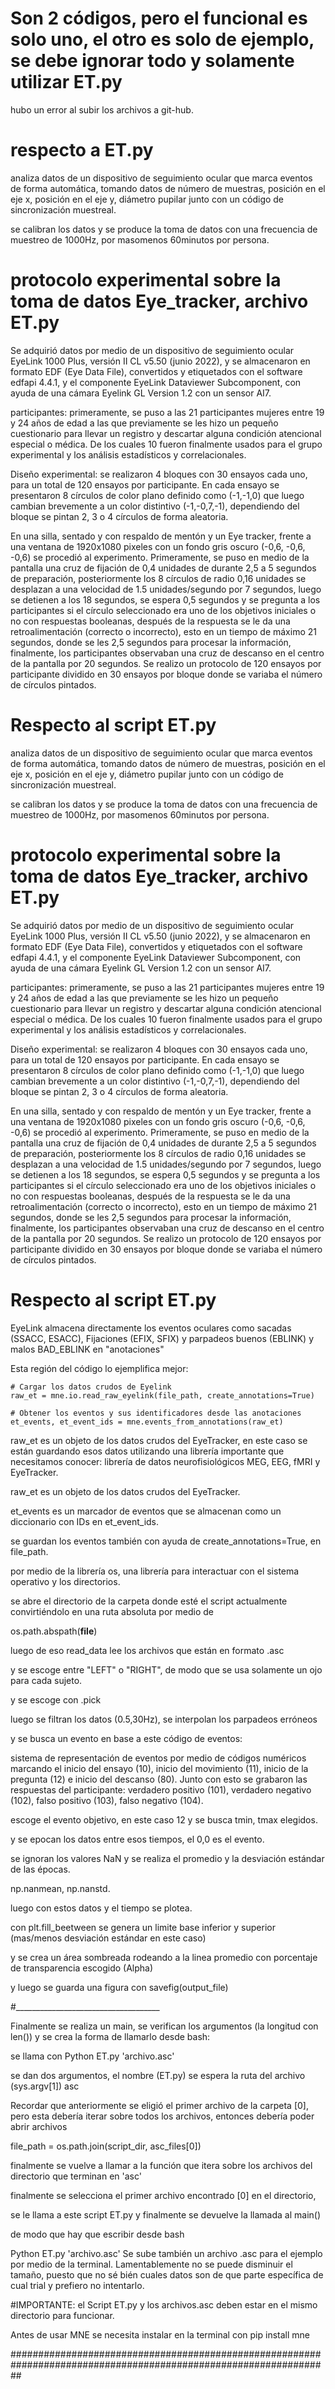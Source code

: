 # Son 2 códigos, pero el funcional es solo uno, el otro es solo de ejemplo, se debe ignorar todo y solamente utilizar ET.py
hubo un error al subir los archivos a git-hub.

# respecto a ET.py 

analiza datos de un dispositivo de seguimiento ocular que marca eventos de forma automática, tomando datos de número de muestras, posición en el eje x, posición en el eje y, diámetro pupilar junto con un código de sincronización muestreal.

se calibran los datos y se produce la toma de datos con una frecuencia de muestreo de 1000Hz, por masomenos 60minutos por persona.


# protocolo experimental sobre la toma de datos Eye_tracker, archivo ET.py

Se adquirió datos por medio de un dispositivo de seguimiento ocular EyeLink 1000 Plus, versión II CL v5.50 (junio 2022), y se almacenaron en formato EDF (Eye Data File), convertidos y etiquetados con el software edfapi 4.4.1, y el componente EyeLink Dataviewer Subcomponent, con ayuda de una cámara Eyelink GL Version 1.2 con un sensor AI7.

participantes:
primeramente, se puso a las 21 participantes mujeres entre 19 y 24 años de edad a las que previamente se les hizo un pequeño cuestionario para llevar un registro y descartar alguna condición atencional especial o médica. De los cuales 10 fueron finalmente usados para el grupo experimental y los análisis estadísticos y correlacionales.

Diseño experimental:
se realizaron 4 bloques con 30 ensayos cada uno, para un total de 120 ensayos por participante. En cada ensayo se presentaron 8 círculos de color plano definido como (-1,-1,0) que luego cambian brevemente a un color distintivo (-1,-0,7,-1), dependiendo del bloque se pintan 2, 3 o 4 círculos de forma aleatoria.

En una silla, sentado y con respaldo de mentón y un Eye tracker, frente a una ventana de 1920x1080 pixeles con un fondo gris oscuro (-0,6, -0,6, -0,6) se procedió al experimento. Primeramente, se puso en medio de la pantalla una cruz de fijación de 0,4 unidades de durante 2,5 a 5 segundos de preparación, posteriormente los 8 círculos de radio 0,16 unidades se desplazan a una velocidad de 1.5 unidades/segundo por 7 segundos, luego se detienen a los 18 segundos, se espera 0,5 segundos y se pregunta a los participantes si el círculo seleccionado era uno de los objetivos iniciales o no con respuestas booleanas, después de la respuesta se le da una retroalimentación (correcto o incorrecto), esto en un tiempo de máximo 21 segundos, donde se les 2,5 segundos para procesar la información, finalmente, los participantes observaban una cruz de descanso en el centro de la pantalla por 20 segundos. Se realizo un protocolo de 120 ensayos por participante dividido en 30 ensayos por bloque donde se variaba el número de círculos pintados.

# Respecto al script ET.py

analiza datos de un dispositivo de seguimiento ocular que marca eventos de forma automática, tomando datos de número de muestras, posición en el eje x, posición en el eje y, diámetro pupilar junto con un código de sincronización muestreal.

se calibran los datos y se produce la toma de datos con una frecuencia de muestreo de 1000Hz, por masomenos 60minutos por persona.


# protocolo experimental sobre la toma de datos Eye_tracker, archivo ET.py

Se adquirió datos por medio de un dispositivo de seguimiento ocular EyeLink 1000 Plus, versión II CL v5.50 (junio 2022), y se almacenaron en formato EDF (Eye Data File), convertidos y etiquetados con el software edfapi 4.4.1, y el componente EyeLink Dataviewer Subcomponent, con ayuda de una cámara Eyelink GL Version 1.2 con un sensor AI7.

participantes:
primeramente, se puso a las 21 participantes mujeres entre 19 y 24 años de edad a las que previamente se les hizo un pequeño cuestionario para llevar un registro y descartar alguna condición atencional especial o médica. De los cuales 10 fueron finalmente usados para el grupo experimental y los análisis estadísticos y correlacionales.

Diseño experimental:
se realizaron 4 bloques con 30 ensayos cada uno, para un total de 120 ensayos por participante. En cada ensayo se presentaron 8 círculos de color plano definido como (-1,-1,0) que luego cambian brevemente a un color distintivo (-1,-0,7,-1), dependiendo del bloque se pintan 2, 3 o 4 círculos de forma aleatoria.

En una silla, sentado y con respaldo de mentón y un Eye tracker, frente a una ventana de 1920x1080 pixeles con un fondo gris oscuro (-0,6, -0,6, -0,6) se procedió al experimento. Primeramente, se puso en medio de la pantalla una cruz de fijación de 0,4 unidades de durante 2,5 a 5 segundos de preparación, posteriormente los 8 círculos de radio 0,16 unidades se desplazan a una velocidad de 1.5 unidades/segundo por 7 segundos, luego se detienen a los 18 segundos, se espera 0,5 segundos y se pregunta a los participantes si el círculo seleccionado era uno de los objetivos iniciales o no con respuestas booleanas, después de la respuesta se le da una retroalimentación (correcto o incorrecto), esto en un tiempo de máximo 21 segundos, donde se les 2,5 segundos para procesar la información, finalmente, los participantes observaban una cruz de descanso en el centro de la pantalla por 20 segundos. Se realizo un protocolo de 120 ensayos por participante dividido en 30 ensayos por bloque donde se variaba el número de círculos pintados.

# Respecto al script ET.py

EyeLink almacena directamente los eventos oculares como sacadas (SSACC, ESACC), Fijaciones (EFIX, SFIX) y parpadeos buenos (EBLINK) y malos BAD_EBLINK  en "anotaciones"

Esta región del código lo ejemplifica mejor:

    # Cargar los datos crudos de Eyelink
    raw_et = mne.io.read_raw_eyelink(file_path, create_annotations=True)

    # Obtener los eventos y sus identificadores desde las anotaciones
    et_events, et_event_ids = mne.events_from_annotations(raw_et)


raw_et es un objeto de los datos crudos del EyeTracker, en este caso se están guardando esos datos utilizando una librería importante que necesitamos conocer:
librería de datos neurofisiológicos MEG, EEG, fMRI y EyeTracker.

raw_et es un objeto de los datos crudos del EyeTracker.

et_events es un marcador de eventos que se almacenan como un diccionario con IDs en et_event_ids.

se guardan los eventos también con ayuda de
 create_annotations=True, en file_path.
 

por medio de la librería os, una librería para interactuar con el sistema operativo y los directorios.

se abre el directorio de la carpeta donde esté el script actualmente convirtiéndolo en una ruta absoluta por medio de

os.path.abspath(__file__)


luego de eso read_data lee los archivos que están en formato .asc

 y se escoge entre "LEFT" o "RIGHT", de modo que se usa solamente un ojo para cada sujeto.

y se escoge con .pick

luego se filtran los datos (0.5,30Hz), se interpolan los parpadeos erróneos

y se busca un evento en base a este código de eventos:


sistema de representación de eventos por medio de códigos numéricos marcando el inicio del ensayo (10), inicio del movimiento (11), inicio de la pregunta (12) e inicio del descanso (80). Junto con esto se grabaron las respuestas del participante: verdadero positivo (101), verdadero negativo (102), falso positivo (103), falso negativo (104).

escoge el evento objetivo, en este caso 12 y se busca tmin, tmax elegidos.

y se epocan los datos entre esos tiempos, el 0,0 es el evento.

se ignoran los valores NaN y se realiza el promedio y la desviación estándar de las épocas.

np.nanmean, np.nanstd.


luego con estos datos y el tiempo se plotea.

con plt.fill_beetween se genera un limite base inferior y superior (mas/menos desviación estándar en este caso)

y se crea un área sombreada rodeando a la linea promedio con porcentaje de transparencia escogido (Alpha)

y luego se guarda una figura con savefig(output_file)


#____________________________________

Finalmente se realiza un main, se verifican los argumentos (la longitud con len()) y se crea la forma de llamarlo desde bash:

se llama con Python ET.py 'archivo.asc'

se dan dos argumentos, el nombre (ET.py) se espera la ruta del archivo (sys.argv[1]) asc


Recordar que anteriormente se eligió el primer archivo de la carpeta [0], pero esta debería iterar sobre todos los archivos, entonces debería poder abrir archivos 

file_path = os.path.join(script_dir, asc_files[0])

finalmente se vuelve a llamar a la función que itera sobre los archivos del directorio que terminan en 'asc'

finalmente se selecciona el primer archivo encontrado [0] en el directorio, 

se le llama a este script ET.py 
y finalmente se devuelve la llamada al main()

de modo que hay que escribir desde bash

Python ET.py 'archivo.asc'
Se sube también un archivo .asc para el ejemplo por medio de la terminal.
Lamentablemente no se puede disminuir el tamaño, puesto que no sé bién cuales datos son de que parte específica de cual trial y prefiero no intentarlo.

#IMPORTANTE: el Script ET.py y los archivos.asc deben estar en el mismo directorio para funcionar.

Antes de usar MNE se necesita instalar en la terminal con
pip install mne




##################################################################################################################


